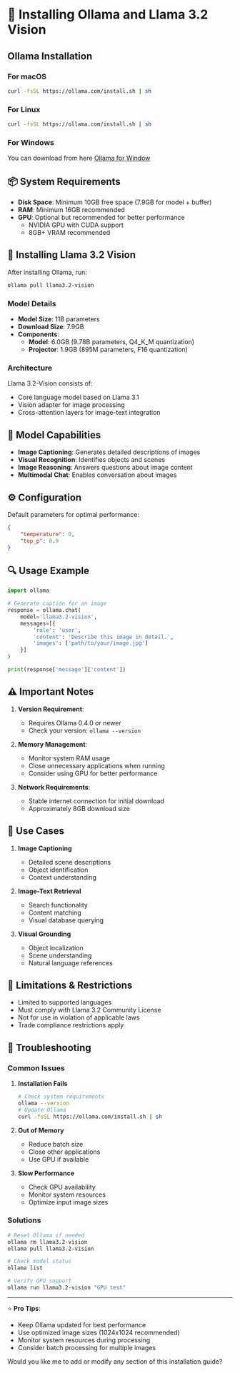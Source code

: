 # 🚀 Installing Ollama and Llama 3.2 Vision

## Ollama Installation

### For macOS
```bash
curl -fsSL https://ollama.com/install.sh | sh
```

### For Linux
```bash
curl -fsSL https://ollama.com/install.sh | sh
```

### For Windows
You can download from here [Ollama for Window ](https://ollama.com/download)

## 📦 System Requirements

- **Disk Space**: Minimum 10GB free space (7.9GB for model + buffer)
- **RAM**: Minimum 16GB recommended
- **GPU**: Optional but recommended for better performance
  - NVIDIA GPU with CUDA support
  - 8GB+ VRAM recommended

## 🔧 Installing Llama 3.2 Vision

After installing Ollama, run:
```bash
ollama pull llama3.2-vision
```

### Model Details

- **Model Size**: 11B parameters
- **Download Size**: 7.9GB
- **Components**:
  - **Model**: 6.0GB (9.78B parameters, Q4_K_M quantization)
  - **Projector**: 1.9GB (895M parameters, F16 quantization)

### Architecture
Llama 3.2-Vision consists of:
- Core language model based on Llama 3.1
- Vision adapter for image processing
- Cross-attention layers for image-text integration

## 🎯 Model Capabilities

- **Image Captioning**: Generates detailed descriptions of images
- **Visual Recognition**: Identifies objects and scenes
- **Image Reasoning**: Answers questions about image content
- **Multimodal Chat**: Enables conversation about images

## ⚙️ Configuration

Default parameters for optimal performance:
```json
{
    "temperature": 0,
    "top_p": 0.9
}
```

## 🔍 Usage Example

```python
import ollama

# Generate caption for an image
response = ollama.chat(
    model='llama3.2-vision',
    messages=[{
        'role': 'user',
        'content': 'Describe this image in detail.',
        'images': ['path/to/your/image.jpg']
    }]
)

print(response['message']['content'])
```

## ⚠️ Important Notes

1. **Version Requirement**:
   - Requires Ollama 0.4.0 or newer
   - Check your version: `ollama --version`

2. **Memory Management**:
   - Monitor system RAM usage
   - Close unnecessary applications when running
   - Consider using GPU for better performance

3. **Network Requirements**:
   - Stable internet connection for initial download
   - Approximately 8GB download size

## 🔬 Use Cases

1. **Image Captioning**
   - Detailed scene descriptions
   - Object identification
   - Context understanding

2. **Image-Text Retrieval**
   - Search functionality
   - Content matching
   - Visual database querying

3. **Visual Grounding**
   - Object localization
   - Scene understanding
   - Natural language references

## 🚫 Limitations & Restrictions

- Limited to supported languages
- Must comply with Llama 3.2 Community License
- Not for use in violation of applicable laws
- Trade compliance restrictions apply

## 🔧 Troubleshooting

### Common Issues

1. **Installation Fails**
   ```bash
   # Check system requirements
   ollama --version
   # Update Ollama
   curl -fsSL https://ollama.com/install.sh | sh
   ```

2. **Out of Memory**
   - Reduce batch size
   - Close other applications
   - Use GPU if available

3. **Slow Performance**
   - Check GPU availability
   - Monitor system resources
   - Optimize input image sizes

### Solutions

```bash
# Reset Ollama if needed
ollama rm llama3.2-vision
ollama pull llama3.2-vision

# Check model status
ollama list

# Verify GPU support
ollama run llama3.2-vision "GPU test"
```

---

⭐ **Pro Tips**:
- Keep Ollama updated for best performance
- Use optimized image sizes (1024x1024 recommended)
- Monitor system resources during processing
- Consider batch processing for multiple images

Would you like me to add or modify any section of this installation guide?
